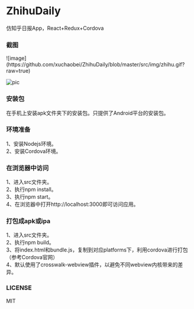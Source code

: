 # ZhihuDaily
仿知乎日报App，React+Redux+Cordova<br>

<h3>截图</h3>
![image](https://github.com/xuchaobei/ZhihuDaily/blob/master/src/img/zhihu.gif?raw=true)

![pic](https://user-gold-cdn.xitu.io/2018/4/27/163057f43a3ccf20?imageslim)

<h3>安装包</h3>
在手机上安装apk文件夹下的安装包。只提供了Android平台的安装包。

<h3>环境准备</h3>
1、安装Nodejs环境。<br>
2、安装Cordova环境。<br>

<h3>在浏览器中访问</h3>
1、进入src文件夹。<br>
2、执行npm install。<br>
3、执行npm start。<br>
4、在浏览器中打开http://localhost:3000即可访问应用。</br>

<h3>打包成apk或ipa</h3>
1、进入src文件夹。<br>
2、执行npm build。<br>
3、将index.html和bundle.js，复制到对应platforms下，利用cordova进行打包（参考Cordova官网）<br>
4、默认使用了crosswalk-webview插件，以避免不同webview内核带来的差异。

<h3>LICENSE</h3>
MIT
